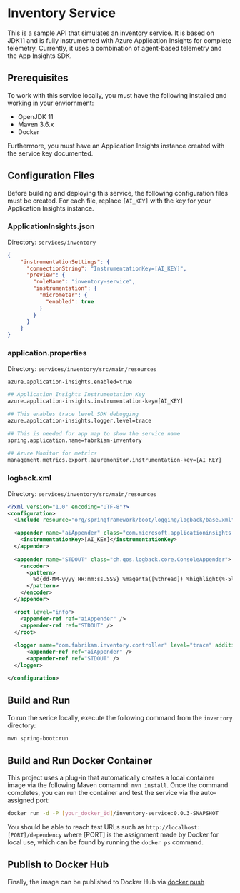 # Inventory Service

This is a sample API that simulates an inventory service. It is based on JDK11 and is fully instrumented with Azure Application Insights for complete telemetry. Currently, it uses a combination of agent-based telemetry and the App Insights SDK.

## Prerequisites

To work with this service locally, you must have the following installed and working in your enviornment:

* OpenJDK 11
* Maven 3.6.x
* Docker

Furthermore, you must have an Application Insights instance created with the service key documented.

## Configuration Files

Before building and deploying this service, the following configuration files must be created. For each file, replace `[AI_KEY]` with the key for your Application Insights instance.

### ApplicationInsights.json

Directory: `services/inventory`

```json
{
    "instrumentationSettings": {
      "connectionString": "InstrumentationKey=[AI_KEY]",
      "preview": {
        "roleName": "inventory-service",
        "instrumentation": {
          "micrometer": {
            "enabled": true
          }
        }
      }
    }
}
```

### application.properties

Directory: `services/inventory/src/main/resources`

```bash
azure.application-insights.enabled=true

## Application Insights Instrumentation Key
azure.application-insights.instrumentation-key=[AI_KEY]

## This enables trace level SDK debugging
azure.application-insights.logger.level=trace

## This is needed for app map to show the service name
spring.application.name=fabrkiam-inventory

## Azure Monitor for metrics
management.metrics.export.azuremonitor.instrumentation-key=[AI_KEY]
```

### logback.xml

Directory: `services/inventory/src/main/resources`

```xml
<?xml version="1.0" encoding="UTF-8"?>
<configuration>
  <include resource="org/springframework/boot/logging/logback/base.xml"/>

  <appender name="aiAppender" class="com.microsoft.applicationinsights.logback.ApplicationInsightsAppender">
    <instrumentationKey>[AI_KEY]</instrumentationKey>
  </appender>
  
  <appender name="STDOUT" class="ch.qos.logback.core.ConsoleAppender">
    <encoder>
      <pattern>
        %d{dd-MM-yyyy HH:mm:ss.SSS} %magenta([%thread]) %highlight(%-5level) %logger{36}.%M - %msg%n
      </pattern>
    </encoder>
  </appender>

  <root level="info">
    <appender-ref ref="aiAppender" />
    <appender-ref ref="STDOUT" />
  </root>
  
  <logger name="com.fabrikam.inventory.controller" level="trace" additivity="false">
      <appender-ref ref="aiAppender" />
      <appender-ref ref="STDOUT" />
  </logger>

</configuration>
```

## Build and Run

To run the serice locally, execute the following command from the `inventory` directory:

```bash
mvn spring-boot:run
```

## Build and Run Docker Container

This project uses a plug-in that automatically creates a local container image via the following Maven comamnd: `mvn install`. Once the command completes, you can run the container and test the service via the auto-assigned port:

```bash
docker run -d -P [your_docker_id]/inventory-service:0.0.3-SNAPSHOT
```

You should be able to reach test URLs such as `http://localhost:[PORT]/dependency` where [PORT] is the assignment made by Docker for local use, which can be found by running the `docker ps` command.

## Publish to Docker Hub

Finally, the image can be published to Docker Hub via [docker push](https://docs.docker.com/engine/reference/commandline/push/)
